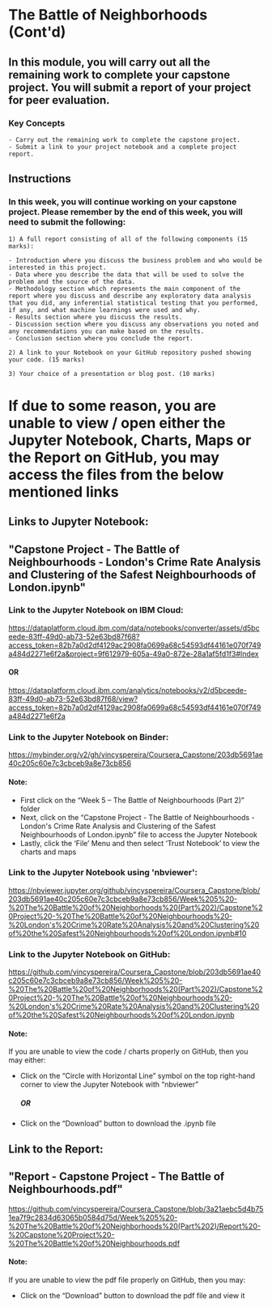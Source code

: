 # The Battle of Neighborhoods (Cont'd)

## In this module, you will carry out all the remaining work to complete your capstone project. You will submit a report of your project for peer evaluation.
### Key Concepts

    - Carry out the remaining work to complete the capstone project.
    - Submit a link to your project notebook and a complete project report.

## Instructions

### In this week, you will continue working on your capstone project. Please remember by the end of this week, you will need to submit the following:

    1) A full report consisting of all of the following components (15 marks):

    - Introduction where you discuss the business problem and who would be interested in this project.
    - Data where you describe the data that will be used to solve the problem and the source of the data.
    - Methodology section which represents the main component of the report where you discuss and describe any exploratory data analysis that you did, any inferential statistical testing that you performed, if any, and what machine learnings were used and why.
    - Results section where you discuss the results.
    - Discussion section where you discuss any observations you noted and any recommendations you can make based on the results.
    - Conclusion section where you conclude the report.

    2) A link to your Notebook on your GitHub repository pushed showing your code. (15 marks)

    3) Your choice of a presentation or blog post. (10 marks)


# If due to some reason, you are unable to view / open either the Jupyter Notebook, Charts, Maps or the Report on GitHub, you may access the files from the below mentioned links

## Links to Jupyter Notebook:
## "Capstone Project - The Battle of Neighbourhoods - London's Crime Rate Analysis and Clustering of the Safest Neighbourhoods of London.ipynb"

### Link to the Jupyter Notebook on IBM Cloud:
https://dataplatform.cloud.ibm.com/data/notebooks/converter/assets/d5bceede-83ff-49d0-ab73-52e63bd87f68?access_token=82b7a0d2df4129ac2908fa0699a68c54593df44161e070f749a484d2271e6f2a&project=9f612979-605a-49a0-872e-28a1af5fd1f3#Index

#### OR

https://dataplatform.cloud.ibm.com/analytics/notebooks/v2/d5bceede-83ff-49d0-ab73-52e63bd87f68/view?access_token=82b7a0d2df4129ac2908fa0699a68c54593df44161e070f749a484d2271e6f2a


### Link to the Jupyter Notebook on Binder:
https://mybinder.org/v2/gh/vincyspereira/Coursera_Capstone/203db5691ae40c205c60e7c3cbceb9a8e73cb856

#### Note:
 - First click on the “Week 5 – The Battle of Neighbourhoods (Part 2)” folder
 - Next, click on the “Capstone Project - The Battle of Neighbourhoods - London's Crime Rate Analysis and Clustering of the Safest Neighbourhoods of London.ipynb” file to access the Jupyter Notebook
 - Lastly, click the ‘File’ Menu and then select ‘Trust Notebook’ to view the charts and maps


### Link to the Jupyter Notebook using 'nbviewer': 
https://nbviewer.jupyter.org/github/vincyspereira/Coursera_Capstone/blob/203db5691ae40c205c60e7c3cbceb9a8e73cb856/Week%205%20-%20The%20Battle%20of%20Neighborhoods%20(Part%202)/Capstone%20Project%20-%20The%20Battle%20of%20Neighbourhoods%20-%20London's%20Crime%20Rate%20Analysis%20and%20Clustering%20of%20the%20Safest%20Neighbourhoods%20of%20London.ipynb#10


### Link to the Jupyter Notebook on GitHub: 
https://github.com/vincyspereira/Coursera_Capstone/blob/203db5691ae40c205c60e7c3cbceb9a8e73cb856/Week%205%20-%20The%20Battle%20of%20Neighborhoods%20(Part%202)/Capstone%20Project%20-%20The%20Battle%20of%20Neighbourhoods%20-%20London's%20Crime%20Rate%20Analysis%20and%20Clustering%20of%20the%20Safest%20Neighbourhoods%20of%20London.ipynb

#### Note:
If you are unable to view the code / charts properly on GitHub, then you may either:
 - Click on the “Circle with Horizontal Line” symbol on the top right-hand corner to view the Jupyter Notebook with “nbviewer”
   ##### OR
 - Click on the “Download” button to download the .ipynb file


## Link to the Report:
## "Report - Capstone Project - The Battle of Neighbourhoods.pdf"
https://github.com/vincyspereira/Coursera_Capstone/blob/3a21aebc5d4b751ea7f9c2834d63065b0584d75d/Week%205%20-%20The%20Battle%20of%20Neighborhoods%20(Part%202)/Report%20-%20Capstone%20Project%20-%20The%20Battle%20of%20Neighbourhoods.pdf

#### Note:
If you are unable to view the pdf file properly on GitHub, then you may:
 - Click on the “Download” button to download the pdf file and view it
